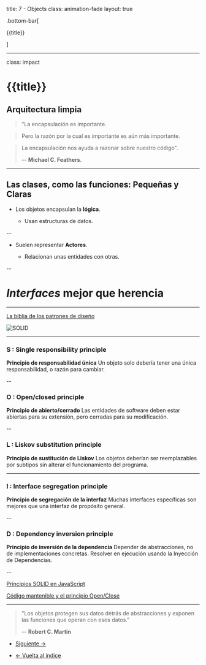 title: 7 - Objects
class: animation-fade
layout: true

.bottom-bar[

{{title}}

]

---

class: impact

# {{title}}

## Arquitectura limpia

> "La encapsulación es importante.

> Pero la razón por la cual es importante es aún más importante.

> La encapsulación nos ayuda a razonar sobre nuestro código".
>
> -- **Michael C. Feathers**.

---

## Las clases, como las funciones: Pequeñas y Claras

- Los objetos encapsulan la **lógica**.

  - Usan estructuras de datos.

--

- Suelen representar **Actores**.

  - Relacionan unas entidades con otras.

--

# _Interfaces_ mejor que herencia

---


[La biblia de los patrones de diseño](https://refactoring.guru/design-patterns)

![SOLID](./assets/solid.jpg)

---

### S : Single responsibility principle

**Principio de responsabilidad única**
Un objeto solo debería tener una única responsabilidad, o razón para cambiar.

--

### O : Open/closed principle

**Principio de abierto/cerrado**
Las entidades de software deben estar abiertas para su extensión, pero cerradas para su modificación.

--

### L : Liskov substitution principle

**Principio de sustitución de Liskov**
Los objetos deberían ser reemplazables por subtipos sin alterar el funcionamiento del programa.

---

### I : Interface segregation principle

**Principio de segregación de la interfaz**
Muchas interfaces específicas son mejores que una interfaz de propósito general.​

--

### D : Dependency inversion principle

**Principio de inversión de la dependencia**
Depender de abstracciones, no de implementaciones concretas. Resolver en ejecución usando la Inyección de Dependencias.

--

[Principios SOLID en JavaScript](https://medium.com/mindorks/solid-principles-explained-with-examples-79d1ce114ace)

[Código mantenible y el principio Open/Close](https://medium.com/@severinperez/maintainable-code-and-the-open-closed-principle-b088c737262)

---

> "Los objetos protegen sus datos detrás de abstracciones y exponen las funciones que operan con esos datos."
>
> -- **Robert C. Martin**

- [Siguiente ->](./8-systems.html)

- [<- Vuelta al índice ](./)
